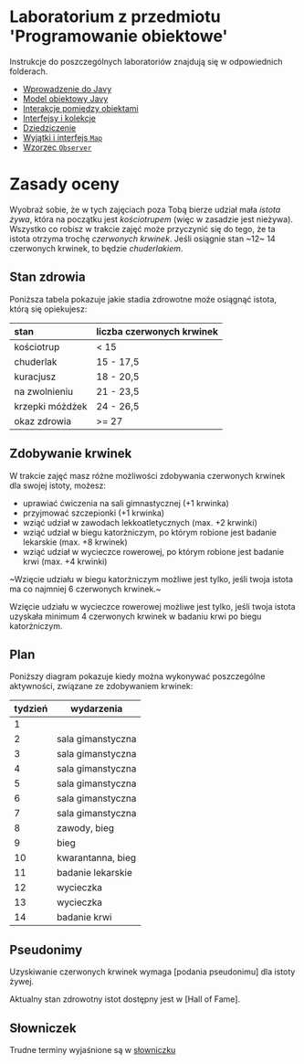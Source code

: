 # Laboratorium z przedmiotu 'Programowanie obiektowe'

Instrukcje do poszczególnych laboratoriów znajdują się w odpowiednich folderach.

* [Wprowadzenie do Javy](lab1/Readme.md)
* [Model obiektowy Javy](lab2/Readme.md)
* [Interakcje pomiędzy obiektami](lab3/Readme.md)
* [Interfejsy i kolekcje](lab4/Readme.md)
* [Dziedziczenie](lab5/Readme.md)
* [Wyjątki i interfejs `Map`](lab6/Readme.md)
* [Wzorzec `Observer`](lab7/Readme.md)

# Zasady oceny

Wyobraź sobie, że w tych zajęciach poza Tobą bierze udział mała *istota żywa*, która na początku jest
*kościotrupem* (więc w zasadzie jest nieżywa). Wszystko co robisz w trakcie zajęć może przyczynić się do tego, że ta
istota otrzyma trochę *czerwonych krwinek*. Jeśli osiągnie stan ~12~ 14 czerwonych krwinek, to będzie *chuderlakiem*. 

## Stan zdrowia

Poniższa tabela pokazuje jakie stadia zdrowotne może osiągnąć istota, którą się opiekujesz:

| stan            | liczba czerwonych krwinek |
|:----------------|---------------------------|
| kościotrup      | < 15                      |
| chuderlak       | 15 - 17,5                 |
| kuracjusz       | 18 - 20,5                 |
| na zwolnieniu   | 21 - 23,5                 |
| krzepki móżdżek | 24 - 26,5                 |
| okaz zdrowia    | >= 27                     |


## Zdobywanie krwinek

W trakcie zajęć masz różne możliwości zdobywania czerwonych krwinek dla swojej istoty, możesz:

* uprawiać ćwiczenia na sali gimnastycznej (+1 krwinka)
* przyjmować szczepionki (+1 krwinka)
* wziąć udział w zawodach lekkoatletycznych (max. +2 krwinki)
* wziąć udział w biegu katorżniczym, po którym robione jest badanie lekarskie (max. +8 krwinek)
* wziąć udział w wycieczce rowerowej, po którym robione jest badanie krwi (max. +4 krwinki)

~Wzięcie udziału w biegu katorżniczym możliwe jest tylko, jeśli twoja istota ma co najmniej 6 czerwonych krwinek.~

Wzięcie udziału w wycieczce rowerowej możliwe jest tylko, jeśli twoja istota uzyskała minimum 4 czerwonych krwinek w
badaniu krwi po biegu katorżniczym.

## Plan

Poniższy diagram pokazuje kiedy można wykonywać poszczególne aktywności, związane ze zdobywaniem krwinek:


| tydzień | wydarzenia        |
|---------|-------------------|
| 1       |                   |
| 2       | sala gimanstyczna |
| 3       | sala gimanstyczna |
| 4       | sala gimanstyczna |
| 5       | sala gimanstyczna |
| 6       | sala gimanstyczna |
| 7       | sala gimanstyczna |
| 8       | zawody, bieg      |
| 9       | bieg              |
| 10      | kwarantanna, bieg |
| 11      | badanie lekarskie |
| 12      | wycieczka         |
| 13      | wycieczka         |
| 14      | badanie krwi      |


## Pseudonimy

Uzyskiwanie czerwonych krwinek wymaga [podania pseudonimu] dla istoty żywej.

Aktualny stan zdrowotny istot dostępny jest w [Hall of Fame].


## Słowniczek

Trudne terminy wyjaśnione są w [słowniczku](slownik.md)
